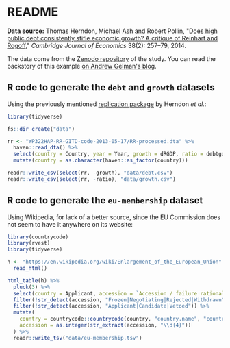 # README

__Data source:__ Thomas Herndon, Michael Ash and Robert Pollin, "[Does high public debt consistently stifle economic growth? A critique of Reinhart and Rogoff][hap14]," _Cambridge Journal of Economics_ 38(2): 257–79, 2014. 

[hap14]: https://doi.org/10.1093/cje/bet075

The data come from the [Zenodo repository][hap-repl] of the study. You can read the backstory of this example [on Andrew Gelman's blog][gelman13].

[hap-repl]: https://zenodo.org/record/4017423
[gelman13]: https://statmodeling.stat.columbia.edu/2013/04/16/memo-to-reinhart-and-rogoff-i-think-its-best-to-admit-your-errors-and-go-on-from-there/

## R code to generate the `debt` and `growth` datasets

Using the previously mentioned [replication package][hap-repl] by Herndon _et al._:

```r
library(tidyverse)

fs::dir_create("data")

rr <- "WP322HAP-RR-GITD-code-2013-05-17/RR-processed.dta" %>% 
  haven::read_dta() %>% 
  select(country = Country, year = Year, growth = dRGDP, ratio = debtgdp) %>% 
  mutate(country = as.character(haven::as_factor(country)))

readr::write_csv(select(rr, -growth), "data/debt.csv")
readr::write_csv(select(rr, -ratio), "data/growth.csv")
```

## R code to generate the `eu-membership` dataset

Using Wikipedia, for lack of a better source, since the EU Commission does not seem to have it anywhere on its website:

```r
library(countrycode)
library(rvest)
library(tidyverse)

h <- "https://en.wikipedia.org/wiki/Enlargement_of_the_European_Union" %>% 
  read_html()

html_table(h) %>% 
  pluck(3) %>% 
  select(country = Applicant, accession = `Accession / failure rationale`) %>% 
  filter(!str_detect(accession, "Frozen|Negotiating|Rejected|Withdrawn")) %>% 
  filter(!str_detect(accession, "Applicant|Candidate|Vetoed")) %>% 
  mutate(
    country = countrycode::countrycode(country, "country.name", "country.name"),
    accession = as.integer(str_extract(accession, "\\d{4}"))
  ) %>% 
  readr::write_tsv("data/eu-membership.tsv")
```
